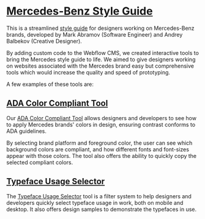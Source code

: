 # [Mercedes-Benz Style Guide](http://mbstyleguide.andreybalbekov.com/)

This is a streamlined [style guide](http://mbstyleguide.andreybalbekov.com/) for designers working on Mercedes-Benz brands, developed by Mark Abramov (Software Engineer) and Andrey Balbekov (Creative Designer).

By adding custom code to the Webflow CMS, we created interactive tools to bring the Mercedes style guide to life. We aimed to give designers working on websites associated with the Mercedes brand easy but comprehensive tools which would increase the quality and speed of prototyping.

A few examples of these tools are:

## [ADA Color Compliant Tool](http://mbstyleguide.andreybalbekov.com/colors.html#platforms)

Our [ADA Color Compliant Tool](http://mbstyleguide.andreybalbekov.com/colors.html#platforms) allows designers and developers to see how to apply Mercedes brands' colors in design, ensuring contrast conforms to ADA guidelines. 

By selecting brand platform and foreground color, the user can see which background colors are compliant, and how different fonts and font-sizes appear with those colors. The tool also offers the ability to quickly copy the selected compliant colors.

## [Typeface Usage Selector](http://mbstyleguide.andreybalbekov.com/typography.html#type-selector)

The [Typeface Usage Selector](http://mbstyleguide.andreybalbekov.com/typography.html#type-selector) tool is a filter system to help designers and developers quickly select typeface usage in work, both on mobile and desktop. It also offers design samples to demonstrate the typefaces in use.

